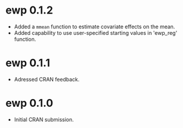 # ewp 0.1.2
* Added a `mmean` function to estimate covariate effects on the mean.
* Added capability to use user-specified starting values in 'ewp_reg' function.

# ewp 0.1.1
* Adressed CRAN feedback.

# ewp 0.1.0
* Initial CRAN submission.
